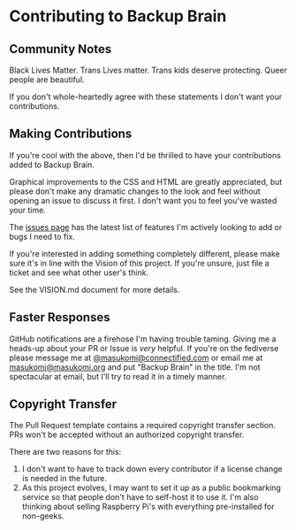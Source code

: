 # Contributing to Backup Brain
## Community Notes
Black Lives Matter. 
Trans Lives matter. 
Trans kids deserve protecting. 
Queer people are beautiful.

If you don't whole-heartedly agree with these statements I don't
want your contributions.


## Making Contributions
If you're cool with the above, then I'd be thrilled to have your contributions added to Backup Brain.

Graphical improvements to the CSS and HTML are greatly appreciated, but please don't make any dramatic changes to the look and feel without opening an issue to discuss it first. I don't want you to feel you've wasted your time.

The [issues page](https://github.com/masukomi/backup_brain/issues) has 
the latest list of features I'm actively looking to add or bugs I need to fix.

If you're interested in adding something completely different, please make sure it's in line with the Vision of this project. If you're unsure, just file a ticket and see what other user's think.

See the VISION.md document for more details.

## Faster Responses
GitHub notifications are a firehose I'm having trouble taming. Giving me a heads-up about your PR or Issue is _very_ helpful. If you're on the fediverse please message me at [@masukomi@connectified.com](https://connectified.com/@masukomi) or email me at [masukomi@masukomi.org](mailto:masukomi@masukomi.org) and put "Backup Brain" in the title. I'm not spectacular at email, but I'll try to read it in a timely manner.

## Copyright Transfer
The Pull Request template contains a required copyright transfer section. PRs won't be accepted without an authorized copyright transfer. 

There are two reasons for this: 
1. I don't want to have to track down every contributor if a license change is needed in the future.
2. As this project evolves, I may want to set it up as a public bookmarking service so that people don't have to self-host it to use it. I'm also thinking about selling Raspberry Pi's with everything pre-installed for non-geeks.
